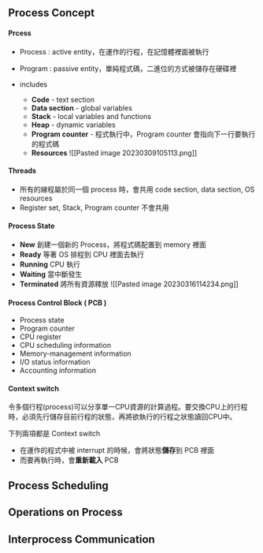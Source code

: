 ## Process Concept
#### Prcess 
+ Process : active entity，在運作的行程，在記憶體裡面被執行
+ Program : passive entity，單純程式碼，二進位的方式被儲存在硬碟裡

+ includes
	+ **Code** - text section
	+ **Data section** - global variables
	+ **Stack** - local variables and functions
	+ **Heap** - dynamic variables
	+ **Program counter** - 程式執行中，Program counter 會指向下一行要執行的程式碼
	+ **Resources**
![[Pasted image 20230309105113.png]]

#### Threads
+ 所有的線程屬於同一個 process 時，會共用 code section, data section, OS resources
+ Register set, Stack, Program counter 不會共用

#### Process State 
+ **New** 創建一個新的 Process，將程式碼配置到 memory 裡面
+ **Ready** 等著 OS 排程到 CPU 裡面去執行
+ **Running** CPU 執行
+ **Waiting** 當中斷發生
+ **Terminated** 將所有資源釋放
![[Pasted image 20230316114234.png]]

#### Process Control Block ( PCB )
+ Process state 
+ Program counter
+ CPU register
+ CPU scheduling information
+ Memory-management information
+ I/O status information
+ Accounting information

#### Context switch
令多個行程(process)可以分享單一CPU資源的計算過程。要交換CPU上的行程時，必須先行儲存目前行程的狀態，再將欲執行的行程之狀態讀回CPU中。

下列兩項都是 Context switch
+ 在運作的程式中被 interrupt 的時候，會將狀態**儲存**到 PCB 裡面
+ 而要再執行時，會**重新載入** PCB

## Process Scheduling




## Operations on Process

## Interprocess Communication
